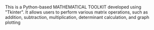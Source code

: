 This is a Python-based MATHEMATICAL TOOLKIT developed using "Tkinter". It allows users to perform various matrix operations, such as addition, subtraction, multiplication, determinant calculation, and graph plotting

